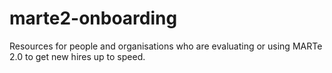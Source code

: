 # marte2-onboarding
Resources for people and organisations who are evaluating or using MARTe 2.0 to get new hires up to speed.
